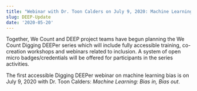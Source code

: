 ```yaml
---
title: "Webinar with Dr. Toon Calders on July 9, 2020: Machine Learning: Bias in, Bias out"
slug: DEEP-Update
date: '2020-05-20'
---
```

Together, We Count and DEEP project teams have begun planning the We Count
Digging DEEPer series which will include fully accessible training,
co-creation workshops and webinars related to inclusion. A system of
open micro badges/credentials will be offered for participants in the
series activities.

The first accessible Digging DEEPer webinar on machine learning bias is on
July 9, 2020 with Dr. Toon Calders: *Machine Learning: Bias in, Bias out*.
